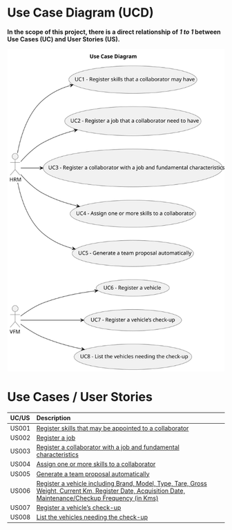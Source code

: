 # Use Case Diagram (UCD)

**In the scope of this project, there is a direct relationship of _1 to 1_ between Use Cases (UC) and User Stories (US).**

[//]: # ( However, be aware, this is a pedagogical simplification. On further projects and course units there may also exist _1 to N **and/or** N to 1_ relationships between UC and US.)

[//]: # (**Insert below the Use Case Diagram in a SVG format**)

![Use Case Diagram](svg/use-case-diagram.svg)

[//]: # (**For each UC/US, it must be provided evidences of applying main activities of the software development process &#40;requirements, analysis, design, tests and code&#41;. Gather those evidences on a separate file for each UC/US and set up a link as suggested below.**)

# Use Cases / User Stories

| UC/US | Description                                                                                                                                                                       |                   
|:------|:----------------------------------------------------------------------------------------------------------------------------------------------------------------------------------|
| US001 | [Register skills that may be appointed to a collaborator](../../us001/Readme.md)                                                                                                  |
| US002 | [Register a job](../../us002/Readme.md)                                                                                                                                           |
| US003 | [Register a collaborator with a job and fundamental characteristics](../../US003/Readme.md)                                                                                       | 
| US004 | [Assign one or more skills to a collaborator](../../US004/Readme.md)                                                                                                              |
| US005 | [Generate a team proposal automatically](../../us005/Readme.md)                                                                                                                   |
| US006 | [Register a vehicle including Brand, Model, Type, Tare, Gross Weight, Current Km, Register Date, Acquisition Date, Maintenance/Checkup Frequency (in Kms)](../../us006/Readme.md) |
| US007 | [Register a vehicle’s check-up](../../US007/Readme.md)                                                                                                                            |
| US008 | [List the vehicles needing the check-up](../../US008/Readme.md)                                                                                                                   |
